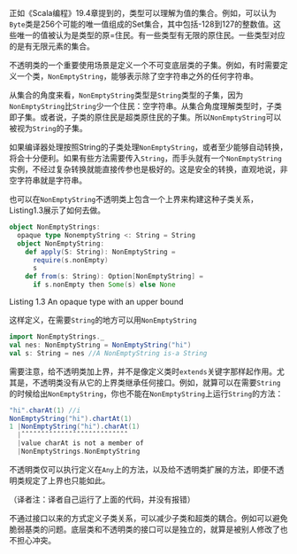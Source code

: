 正如《Scala编程》19.4章提到的，类型可以理解为值的集合。例如，可以认为`Byte`类是256个可能的唯一值组成的Set集合，其中包括-128到127的整数值。这些唯一的值被认为是类型的原=住民。有一些类型有无限的原住民。一些类型对应的是有无限元素的集合。

不透明类的一个重要使用场景是定义一个不可变底层类的子集。例如，有时需要定义一个类，`NonEmptyString`，能够表示除了空字符串之外的任何字符串。

从集合的角度来看，`NonEmptyString`类型是`String`类型的子集，因为`NonEmptyString`比`String`少一个住民：空字符串。从集合角度理解类型时，子类即子集。或者说，子类的原住民是超类原住民的子集。所以`NonEmptyString`可以被视为`String`的子集。

如果编译器处理按照String的子类处理`NonEmptyString`，或者至少能够自动转换，将会十分便利。如果有些方法需要传入`String`，而手头就有一个`NonEmptyString`实例，不经过复杂转换就能直接传参也是极好的。这是安全的转换，直观地说，非空字符串就是字符串。

也可以在`NonEmptyString`不透明类上包含一个上界来构建这种子类关系，Listing1.3展示了如何去做。

```scala
object NonEmptyStrings:
  opaque type NonemptyString <: String = String
  object NonEmptyString:
    def apply(S: String): NonEmptyString = 
      require(s.nonEmpty)
      s
    def from(s: String): Option[NonEmptyString] = 
      if s.nonEmpty then Some(s) else None
```

Listing 1.3 An opaque type with an upper bound

这样定义，在需要`String`的地方可以用`NonEmptyString`

```scala
import NonEmptyStrings._
val nes: NonEmptyString = NonEmptyString("hi")
val s: String = nes //A NonEmptyString is-a String
```

需要注意，给不透明类加上界，并不是像定义类时`extends`关键字那样起作用。尤其是，不透明类没有从它的上界类继承任何接口。例如，就算可以在需要`String`的时候给出`NonEmptyString`，你也不能在`NonEmptyString`上运行`String`的方法：

```scala
"hi".charAt(1) //i
NonEmptyString("hi").chartAt(1)
1 |NonEmptyString("hi").charAt(1)
  |ˆˆˆˆˆˆˆˆˆˆˆˆˆˆˆˆˆˆˆˆˆˆˆˆˆˆˆ
  |value charAt is not a member of
  |NonEmptyStrings.NonEmptyString

```

不透明类仅可以执行定义在`Any`上的方法，以及给不透明类扩展的方法，即便不透明类规定了上界也只能如此。

（译者注：译者自己运行了上面的代码，并没有报错）

不通过接口以来的方式定义子类关系，可以减少子类和超类的耦合。例如可以避免脆弱基类的问题。底层类和不透明类的接口可以是独立的，就算是被别人修改了也不担心冲突。
